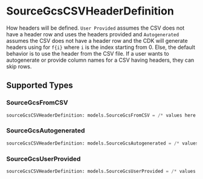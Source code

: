 # SourceGcsCSVHeaderDefinition

How headers will be defined. `User Provided` assumes the CSV does not have a header row and uses the headers provided and `Autogenerated` assumes the CSV does not have a header row and the CDK will generate headers using for `f{i}` where `i` is the index starting from 0. Else, the default behavior is to use the header from the CSV file. If a user wants to autogenerate or provide column names for a CSV having headers, they can skip rows.


## Supported Types

### SourceGcsFromCSV

```python
sourceGcsCSVHeaderDefinition: models.SourceGcsFromCSV = /* values here */
```

### SourceGcsAutogenerated

```python
sourceGcsCSVHeaderDefinition: models.SourceGcsAutogenerated = /* values here */
```

### SourceGcsUserProvided

```python
sourceGcsCSVHeaderDefinition: models.SourceGcsUserProvided = /* values here */
```

